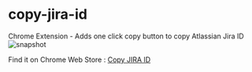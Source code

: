 # copy-jira-id
Chrome Extension - Adds one click copy button to copy Atlassian Jira ID
![snapshot](https://i.ibb.co/0mX0tbK/Screenshot-2019-11-07-at-11-59-12-PM.png)

Find it on Chrome Web Store : [Copy JIRA ID](http://bit.ly/copy-jira-id) 

